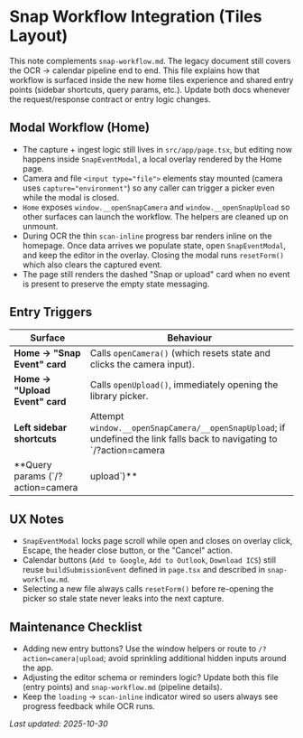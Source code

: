 # Snap Workflow Integration (Tiles Layout)

This note complements `snap-workflow.md`. The legacy document still covers the OCR -> calendar pipeline end to end. This file explains how that workflow is surfaced inside the new home tiles experience and shared entry points (sidebar shortcuts, query params, etc.). Update both docs whenever the request/response contract or entry logic changes.

## Modal Workflow (Home)

- The capture + ingest logic still lives in `src/app/page.tsx`, but editing now happens inside `SnapEventModal`, a local overlay rendered by the Home page.
- Camera and file `<input type="file">` elements stay mounted (camera uses `capture="environment"`) so any caller can trigger a picker even while the modal is closed.
- `Home` exposes `window.__openSnapCamera` and `window.__openSnapUpload` so other surfaces can launch the workflow. The helpers are cleaned up on unmount.
- During OCR the thin `scan-inline` progress bar renders inline on the homepage. Once data arrives we populate state, open `SnapEventModal`, and keep the editor in the overlay. Closing the modal runs `resetForm()` which also clears the captured event.
- The page still renders the dashed "Snap or upload" card when no event is present to preserve the empty state messaging.

## Entry Triggers

| Surface | Behaviour |
| ------- | --------- |
| **Home -> "Snap Event" card** | Calls `openCamera()` (which resets state and clicks the camera input). |
| **Home -> "Upload Event" card** | Calls `openUpload()`, immediately opening the library picker. |
| **Left sidebar shortcuts** | Attempt `window.__openSnapCamera/__openSnapUpload`; if undefined the link falls back to navigating to `/?action=camera|upload`. |
| **Query params (`/?action=camera|upload`)** | A `useEffect` in `Home` consumes the param, triggers the matching picker, then removes the query to avoid replays. |

## UX Notes

- `SnapEventModal` locks page scroll while open and closes on overlay click, Escape, the header close button, or the "Cancel" action.
- Calendar buttons (`Add to Google`, `Add to Outlook`, `Download ICS`) still reuse `buildSubmissionEvent` defined in `page.tsx` and described in `snap-workflow.md`.
- Selecting a new file always calls `resetForm()` before re-opening the picker so stale state never leaks into the next capture.

## Maintenance Checklist

- Adding new entry buttons? Use the window helpers or route to `/?action=camera|upload`; avoid sprinkling additional hidden inputs around the app.
- Adjusting the editor schema or reminders logic? Update both this file (entry points) and `snap-workflow.md` (pipeline details).
- Keep the `loading` -> `scan-inline` indicator wired so users always see progress feedback while OCR runs.

_Last updated: 2025-10-30_

